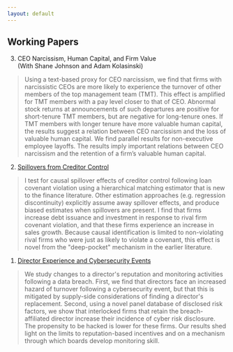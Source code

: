 ```yaml
---
layout: default
---
```


## Working Papers

3. CEO Narcissism, Human Capital, and Firm Value<br/>
  (With Shane Johnson and Adam Kolasinski)
> Using a text-based proxy for CEO narcissism, we find that firms with narcissistic CEOs are more likely to experience the turnover of other members of the top management team (TMT). This effect is amplified for TMT members with a pay level closer to that of CEO. Abnormal stock returns at announcements of such departures are positive for short-tenure TMT members, but are negative for long-tenure ones. If TMT members with longer tenure have more valuable human capital, the results suggest a relation between CEO narcissism and the loss of valuable human capital. We find parallel results for non-executive employee layoffs. The results imply important relations between CEO narcissism and the retention of a firm’s valuable human capital.

2. [Spillovers from Creditor Control](https://papers.ssrn.com/sol3/papers.cfm?abstract_id=2866505)
> I test for causal spillover effects of creditor control following loan covenant violation using a hierarchical matching estimator that is new to the finance literature. Other estimation approaches (e.g. regression discontinuity) explicitly assume away spillover effects, and produce biased estimates when spillovers are present. I find that firms increase debt issuance and investment in response to rival firm covenant violation, and that these firms experience an increase in sales growth. Because causal identification is limited to non-violating rival firms who were just as likely to violate a covenant, this effect is novel from the "deep-pocket" mechanism in the earlier literature.

1. [Director Experience and Cybersecurity Events](https://papers.ssrn.com/sol3/papers.cfm?abstract_id=3077632)
> We study changes to a director's reputation and monitoring activities following a data breach.  First, we find that directors face an increased hazard of turnover following a cybersecurity event, but that this is mitigated by supply-side considerations of finding a director's replacement.  Second, using a novel panel database of disclosed risk factors, we show that interlocked firms that retain the breach-affiliated director increase their incidence of cyber risk disclosure.  The propensity to be hacked is lower for these firms.  Our results shed light on the limits to reputation-based incentives and on a mechanism through which boards develop monitoring skill.
